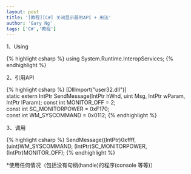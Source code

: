 ```yaml
---
layout: post
title: '[教程][C#] 关闭显示器的API + 用法'
author: 'Gary Ng'
tags: ['C#','教程']
---
```


1、Using  

{% highlight csharp %}
using System.Runtime.InteropServices;
{% endhighlight %}

2、引用API  

{% highlight csharp %}
[DllImport("user32.dll")]
static extern IntPtr SendMessage(IntPtr hWnd, uint Msg, IntPtr wParam,
IntPtr lParam);
const int MONITOR\_OFF = 2;
const int SC\_MONITORPOWER = 0xF170;
const int WM\_SYSCOMMAND = 0x0112;
{% endhighlight %}

3、调用  

{% highlight csharp %}
SendMessage((IntPtr)0xffff, (uint)WM_SYSCOMMAND, (IntPtr)SC_MONITORPOWER, (IntPtr)MONITOR_OFF);
{% endhighlight %}

 \*使用任何情况（包括没有句柄(handle)的程序(console 等等)）

